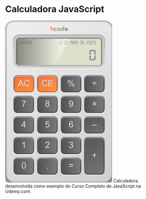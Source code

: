 # Calculadora JavaScript

![Projeto](https://github.com/ativacaoulamg/calculator/blob/main/calculator.png)
Calculadora desenvolvida como exemplo do Curso Completo de JavaScript na Udemy.com.

